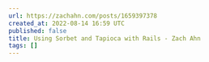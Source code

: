 ```yaml
---
url: https://zachahn.com/posts/1659397378
created_at: 2022-08-14 16:59 UTC
published: false
title: Using Sorbet and Tapioca with Rails - Zach Ahn
tags: []
---
```



